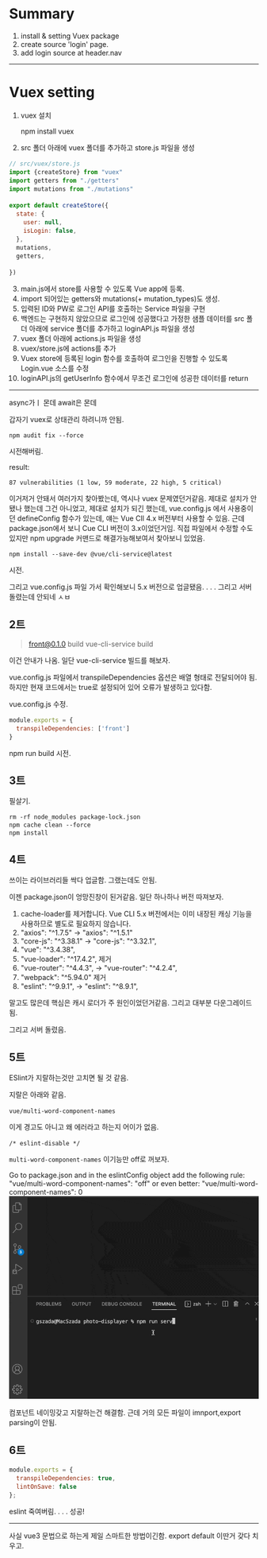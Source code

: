 

# Summary
1. install & setting Vuex package
2. create source 'login' page.
3. add login source at header.nav


---


# Vuex setting


1. vuex 설치

   
     npm install vuex


2. src 폴더 아래에 vuex 폴더를 추가하고 store.js 파일을 생성

```js
// src/vuex/store.js
import {createStore} from "vuex"
import getters from "./getters"
import mutations from "./mutations"

export default createStore({
  state: {
    user: null,
    isLogin: false,
  },
  mutations,
  getters,

})
```


3. main.js에서 store를 사용할 수 있도록 Vue app에 등록.
4. import 되어있는 getters와 mutations(+ mutation_types)도 생성.
5. 입력된 ID와 PW로 로그인 API를 호출하는 Service 파일을 구현
6. 백엔드는 구현하지 않았으므로 로그인에 성공했다고 가정한 샘플 데이터를 src 폴더 아래에 service 폴더를 추가하고 loginAPI.js 파일을 생성
7. vuex 폴더 아래에 actions.js 파일을 생성
8. vuex/store.js에 actions를 추가
9. Vuex store에 등록된 login 함수를 호출하여 로그인을 진행할 수 있도록 Login.vue 소스를 수정
10.  loginAPI.js의 getUserInfo 함수에서 무조건 로그인에 성공한 데이터를 return





--- 

async가ㅣ 몬데
await은 몬데

갑자기 vuex로 상태관리 하려니까 안됨.

    npm audit fix --force
시전해버림.

result:

    87 vulnerabilities (1 low, 59 moderate, 22 high, 5 critical)


이거저거 안돼서 여러가지 찾아봤는데,
역시나 vuex 문제였던거같음.
제대로 설치가 안됐나 했는데 그건 아니었고,
제대로 설치가 되긴 했는데,
vue.config.js 에서 사용중이던 defineConfig 함수가 있는데,
얘는 Vue ClI 4.x 버전부터 사용할 수 있음.
근데 package.json에서 보니 Cue CLI 버전이 3.x이었던거임.
직접 파일에서 수정할 수도 있지만 npm upgrade 커맨드로 해결가능해보여서 찾아보니 있었음.

    npm install --save-dev @vue/cli-service@latest
시전.

그리고 vue.config.js 파일 가서 확인해보니 5.x 버전으로 업글됐음.
.
.
.
그리고 서버 돌렸는데 안되네 ㅅㅂ


## 2트

> front@0.1.0 build
> vue-cli-service build

이건 안내가 나옴.
일단 vue-cli-service  빌드를 해보자.


vue.config.js 파일에서
transpileDependencies 옵션은 배열 형태로 전달되어야 됨. 
하지만 현재 코드에서는 true로 설정되어 있어 오류가 발생하고 있다함.


vue.config.js 수정.
```js
module.exports = {
  transpileDependencies: ['front']
}

```
npm run build 시전.

## 3트

필살기.

```shell
rm -rf node_modules package-lock.json
npm cache clean --force
npm install
```

## 4트

쓰이는 라이브러리들 싹다 업글함.
그랬는데도 안됨.

이젠 package.json이 엉망진창이 된거같음.
일단 하나하나 버전 따져보자.
1. cache-loader를 제거합니다. Vue CLI 5.x 버전에서는 이미 내장된 캐싱 기능을 사용하므로 별도로 필요하지 않습니다.
2.  "axios": "^1.7.5" -> "axios": "^1.5.1"
3. "core-js": "^3.38.1" -> "core-js": "^3.32.1",
4. "vue": "^3.4.38",
5. "vue-loader": "^17.4.2", 제거
6. "vue-router": "^4.4.3", -> "vue-router": "^4.2.4",
7. "webpack": "^5.94.0" 제거
8. "eslint": "^9.9.1", -> "eslint": "^8.9.1",

말고도 많은데 핵심은 캐시 로더가 주 원인이었던거같음. 그리고 대부분 다운그레이드 됨.

그리고 서버 돌렸음.

## 5트

ESlint가 지랄하는것만 고치면 될 것 같음.

지랄은 아래와 같음.

`vue/multi-word-component-names`

이게 경고도 아니고 왜 에러라고 하는지 어이가 없음.

` /* eslint-disable */ `

`multi-word-component-names` 이기능만 off로 꺼보자.

Go to package.json 
and in the eslintConfig 
object add the following rule: "vue/multi-word-component-names": "off"
or even better: "vue/multi-word-component-names": 0
![DOqwa.gif](DOqwa.gif)

컴포넌트 네이밍갖고 지랄하는건 해결함.
근데 거의 모든 파일이 imnport,export parsing이 안됨.

## 6트

```js
module.exports = {
  transpileDependencies: true,
  lintOnSave: false
};

```
eslint 죽여버림.
.
.
.
성공!



---

사실 vue3 문법으로 하는게 제일 스마트한 방법이긴함. export default 이딴거 갖다 치우고. 






